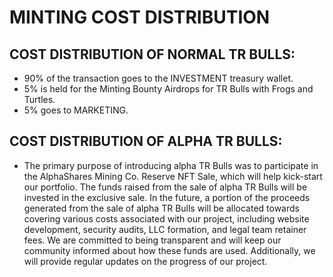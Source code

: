 # MINTING COST DISTRIBUTION

## COST DISTRIBUTION OF NORMAL TR BULLS:

* 90% of the transaction goes to the INVESTMENT treasury wallet.&#x20;
* 5% is held for the Minting Bounty Airdrops for TR Bulls with Frogs and Turtles.
* 5% goes to MARKETING.

## COST DISTRIBUTION OF ALPHA TR BULLS:

* The primary purpose of introducing alpha TR Bulls was to participate in the AlphaShares Mining Co. Reserve NFT Sale, which will help kick-start our portfolio. The funds raised from the sale of alpha TR Bulls will be invested in the exclusive sale. In the future, a portion of the proceeds generated from the sale of alpha TR Bulls will be allocated towards covering various costs associated with our project, including website development, security audits, LLC formation, and legal team retainer fees. We are committed to being transparent and will keep our community informed about how these funds are used. Additionally, we will provide regular updates on the progress of our project.
